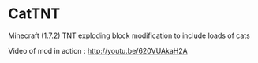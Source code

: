 CatTNT
======

Minecraft (1.7.2) TNT exploding block modification to include loads of cats

Video of mod in action : http://youtu.be/620VUAkaH2A
